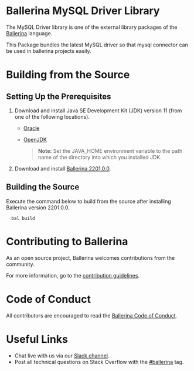 Ballerina MySQL Driver Library
===================

The MySQL Driver library is one of the external library packages of the <a target="_blank" href="https://ballerina.io
/"> Ballerina</a> language. 

This Package bundles the latest MySQL driver so that mysql connector can be used in ballerina projects easily.
 
 # Building from the Source
 ## Setting Up the Prerequisites
 
1. Download and install Java SE Development Kit (JDK) version 11 (from one of the following locations).
 
   * [Oracle](https://www.oracle.com/java/technologies/javase-jdk11-downloads.html)
 
   * [OpenJDK](https://adoptopenjdk.net/)
 
        > **Note:** Set the JAVA_HOME environment variable to the path name of the directory into which you installed JDK.
 
2. Download and install [Ballerina 2201.0.0](https://ballerina.io/). 
 
 ## Building the Source
 
Execute the command below to build from the source after installing Ballerina version 2201.0.0.
```shell script
  bal build
```

# Contributing to Ballerina
As an open source project, Ballerina welcomes contributions from the community. 
 
For more information, go to the [contribution guidelines](https://github.com/ballerina-platform/ballerina-lang/blob/main/CONTRIBUTING.md).
 
# Code of Conduct
All contributors are encouraged to read the [Ballerina Code of Conduct](https://ballerina.io/code-of-conduct).
 
# Useful Links
* Chat live with us via our [Slack channel](https://ballerina.io/community/slack/).
* Post all technical questions on Stack Overflow with the [#ballerina](https://stackoverflow.com/questions/tagged/ballerina) tag.
